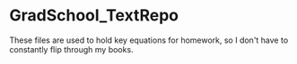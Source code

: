 # GradSchool_TextRepo
These files are used to hold key equations for homework, so I don't have to constantly flip through my books.
